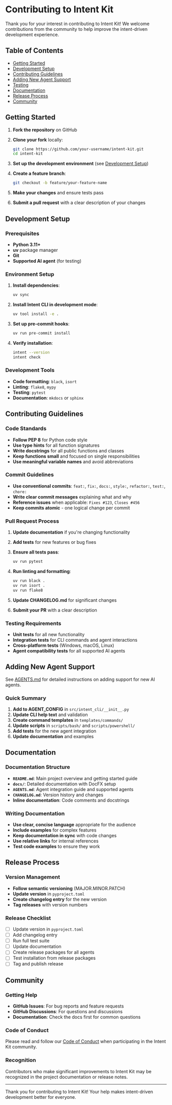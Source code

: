 # Contributing to Intent Kit

Thank you for your interest in contributing to Intent Kit! We welcome
contributions from the community to help improve the intent-driven
development experience.

## Table of Contents

- [Getting Started](#getting-started)
- [Development Setup](#development-setup)
- [Contributing Guidelines](#contributing-guidelines)
- [Adding New Agent Support](#adding-new-agent-support)
- [Testing](#testing-requirements)
- [Documentation](#documentation)
- [Release Process](#release-process)
- [Community](#community)

## Getting Started

1. **Fork the repository** on GitHub
2. **Clone your fork** locally:

   ```bash
   git clone https://github.com/your-username/intent-kit.git
   cd intent-kit
   ```

3. **Set up the development environment** (see [Development Setup](#development-setup))
4. **Create a feature branch**:

   ```bash
   git checkout -b feature/your-feature-name
   ```

5. **Make your changes** and ensure tests pass
6. **Submit a pull request** with a clear description of your changes

## Development Setup

### Prerequisites

- **Python 3.11+**
- **uv** package manager
- **Git**
- **Supported AI agent** (for testing)

### Environment Setup

1. **Install dependencies**:

   ```bash
   uv sync
   ```

2. **Install Intent CLI in development mode**:

   ```bash
   uv tool install -e .
   ```

3. **Set up pre-commit hooks**:

   ```bash
   uv run pre-commit install
   ```

4. **Verify installation**:

   ```bash
   intent --version
   intent check
   ```

### Development Tools

- **Code formatting**: `black`, `isort`
- **Linting**: `flake8`, `mypy`
- **Testing**: `pytest`
- **Documentation**: `mkdocs` or `sphinx`

## Contributing Guidelines

### Code Standards

- **Follow PEP 8** for Python code style
- **Use type hints** for all function signatures
- **Write docstrings** for all public functions and classes
- **Keep functions small** and focused on single responsibilities
- **Use meaningful variable names** and avoid abbreviations

### Commit Guidelines

- **Use conventional commits**: `feat:`, `fix:`, `docs:`, `style:`, `refactor:`, `test:`, `chore:`
- **Write clear commit messages** explaining what and why
- **Reference issues** when applicable: `Fixes #123`, `Closes #456`
- **Keep commits atomic** - one logical change per commit

### Pull Request Process

1. **Update documentation** if you're changing functionality
2. **Add tests** for new features or bug fixes
3. **Ensure all tests pass**:

   ```bash
   uv run pytest
   ```

4. **Run linting and formatting**:

   ```bash
   uv run black .
   uv run isort .
   uv run flake8
   ```

5. **Update CHANGELOG.md** for significant changes
6. **Submit your PR** with a clear description

### Testing Requirements

- **Unit tests** for all new functionality
- **Integration tests** for CLI commands and agent interactions
- **Cross-platform tests** (Windows, macOS, Linux)
- **Agent compatibility tests** for all supported AI agents

## Adding New Agent Support

See [AGENTS.md](./AGENTS.md) for detailed instructions on adding support for new AI agents.

### Quick Summary

1. **Add to AGENT_CONFIG** in `src/intent_cli/__init__.py`
2. **Update CLI help text** and validation
3. **Create command templates** in `templates/commands/`
4. **Update scripts** in `scripts/bash/` and `scripts/powershell/`
5. **Add tests** for the new agent integration
6. **Update documentation** and examples

## Documentation

### Documentation Structure

- **`README.md`**: Main project overview and getting started guide
- **`docs/`**: Detailed documentation with DocFX setup
- **`AGENTS.md`**: Agent integration guide and supported agents
- **`CHANGELOG.md`**: Version history and changes
- **Inline documentation**: Code comments and docstrings

### Writing Documentation

- **Use clear, concise language** appropriate for the audience
- **Include examples** for complex features
- **Keep documentation in sync** with code changes
- **Use relative links** for internal references
- **Test code examples** to ensure they work

## Release Process

### Version Management

- **Follow semantic versioning** (MAJOR.MINOR.PATCH)
- **Update version** in `pyproject.toml`
- **Create changelog entry** for the new version
- **Tag releases** with version numbers

### Release Checklist

- [ ] Update version in `pyproject.toml`
- [ ] Add changelog entry
- [ ] Run full test suite
- [ ] Update documentation
- [ ] Create release packages for all agents
- [ ] Test installation from release packages
- [ ] Tag and publish release

## Community

### Getting Help

- **GitHub Issues**: For bug reports and feature requests
- **GitHub Discussions**: For questions and discussions
- **Documentation**: Check the docs first for common questions

### Code of Conduct

Please read and follow our [Code of Conduct](./CODE_OF_CONDUCT.md) when participating in the Intent Kit community.

### Recognition

Contributors who make significant improvements to Intent Kit may be recognized in the project documentation or release notes.

---

Thank you for contributing to Intent Kit! Your help makes intent-driven development better for everyone.
